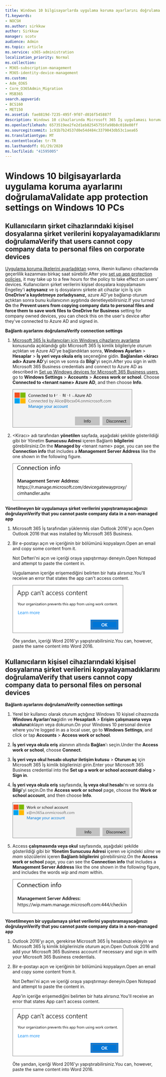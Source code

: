 ```yaml
---
title: Windows 10 bilgisayarlarda uygulama koruma ayarlarını doğrulama
f1.keywords:
- NOCSH
ms.author: sirkkuw
author: Sirkkuw
manager: scotv
audience: Admin
ms.topic: article
ms.service: o365-administration
localization_priority: Normal
ms.collection:
- M365-subscription-management
- M365-identity-device-management
ms.custom:
- Adm_O365
- Core_O365Admin_Migration
- MSB365
search.appverid:
- BCS160
- MET150
ms.assetid: fae8819d-7235-495f-9f07-d016f545887f
description: Windows 10 cihazlarında Microsoft 365 İş uygulaması koruma ayarlarını nasıl doğrulayayarılamayı öğrenin.
ms.openlocfilehash: 6573519ee2fe2d1eb82545755fa98b8c018e08ff
ms.sourcegitcommit: 1c91b7b24537d0e54d484c3379043db53c1aea65
ms.translationtype: MT
ms.contentlocale: tr-TR
ms.lasthandoff: 01/29/2020
ms.locfileid: "41595005"
---
```

# <a name="validate-app-protection-settings-on-windows-10-pcs"></a><span data-ttu-id="9cdfe-103">Windows 10 bilgisayarlarda uygulama koruma ayarlarını doğrulama</span><span class="sxs-lookup"><span data-stu-id="9cdfe-103">Validate app protection settings on Windows 10 PCs</span></span>

## <a name="verify-that-users-cannot-copy-company-data-to-personal-files-on-corporate-devices"></a><span data-ttu-id="9cdfe-104">Kullanıcıların şirket cihazlarındaki kişisel dosyalarına şirket verilerini kopyalayamadıklarını doğrulama</span><span class="sxs-lookup"><span data-stu-id="9cdfe-104">Verify that users cannot copy company data to personal files on corporate devices</span></span>

<span data-ttu-id="9cdfe-105">[Uygulama koruma ilkelerini ayarladıktan](protection-settings-for-windows-10-devices.md) sonra, ilkenin kullanıcı cihazlarında geçerlilik kazanması birkaç saat sürebilir.</span><span class="sxs-lookup"><span data-stu-id="9cdfe-105">After you [set up app protection policies](protection-settings-for-windows-10-devices.md), it may take up to a few hours for the policy to take effect on users' devices.</span></span> <span data-ttu-id="9cdfe-106">Kullanıcıların şirket verilerini kişisel dosyalara kopyalamasını Engelley'i **açtıysanız** ve iş dosyalarını şirkete ait cihazlar için İş için **OneDrive'a kaydetmeye zorladıysanız,** azure AD'ye bağlanıp oturum açtıktan sonra bunu kullanıcının aygıtında denetleyebilirsiniz.</span><span class="sxs-lookup"><span data-stu-id="9cdfe-106">If you turned **On** the **Prevent users from copying company data to personal files and force them to save work files to OneDrive for Business** setting for company owned devices, you can check this on the user's device after they've connected to Azure AD and signed in.</span></span> 
  
 <span data-ttu-id="9cdfe-107">**Bağlantı ayarlarını doğrulama**</span><span class="sxs-lookup"><span data-stu-id="9cdfe-107">**Verify connection settings**</span></span>
  
1. <span data-ttu-id="9cdfe-p102">[Microsoft 365 İş kullanıcıları için Windows cihazlarını ayarlama](set-up-windows-devices.md) konusunda açıklandığı gibi Microsoft 365 İş kimlik bilgileriyle oturum açtıktan ve Azure AD'ye bağlandıktan sonra, **Windows Ayarları** \> **Hesaplar** \> **İş yeri veya okula eriş** seçeneğine gidin. **Bağlanılan \<kiracı adı\> Azure AD**'yi seçin ve sonra da **Bilgi**'yi seçin.</span><span class="sxs-lookup"><span data-stu-id="9cdfe-p102">After you sign in with Microsoft 365 Business credentials and connect to Azure AD as described in [Set up Windows devices for Microsoft 365 Business users](set-up-windows-devices.md), go to **Windows Settings** \> **Accounts** \> **Access work or school**. Choose **Connected to \<tenant name\> Azure AD**, and then choose **Info**.</span></span>
    
    ![Click or tap Info on the Connected to Azure AD dialog.](media/a36ede2b-d1a0-4d4e-8ea7-af39b4b63890.png)
  
2. <span data-ttu-id="9cdfe-111">\<Kiracı\> adı tarafından **yönetilen** sayfada, aşağıdaki şekilde gösterildiği gibi bir Yönetim **Sunucusu Adresi** içeren Bağlantı **bilgilerini** görebilirsiniz.</span><span class="sxs-lookup"><span data-stu-id="9cdfe-111">On the **Managed by** \<tenant name\> page, you can see the **Connection info** that includes a **Management Server Address** like the one shown in the following figure.</span></span> 
    
    ![Managed by page shows connection info of the device manager URL.](media/47515a8e-2d0c-4bea-99f0-6b2545b88a11.png)
  
 <span data-ttu-id="9cdfe-113">**Yönetilmeyen bir uygulamaya şirket verilerini yapıştıramayacağınızı doğrulayın**</span><span class="sxs-lookup"><span data-stu-id="9cdfe-113">**Verify that you cannot paste company data in a non-managed app**</span></span>
  
1. <span data-ttu-id="9cdfe-114">Microsoft 365 İş tarafından yüklenmiş olan Outlook 2016'yı açın.</span><span class="sxs-lookup"><span data-stu-id="9cdfe-114">Open Outlook 2016 that was installed by Microsoft 365 Business.</span></span>
    
2. <span data-ttu-id="9cdfe-115">Bir e-postayı açın ve içeriğinin bir bölümünü kopyalayın.</span><span class="sxs-lookup"><span data-stu-id="9cdfe-115">Open an email and copy some content from it.</span></span>
    
    <span data-ttu-id="9cdfe-116">Not Defteri'ni açın ve içeriği oraya yapıştırmayı deneyin.</span><span class="sxs-lookup"><span data-stu-id="9cdfe-116">Open Notepad and attempt to paste the content in.</span></span>
    
    <span data-ttu-id="9cdfe-117">Uygulamanın içeriğe erişemediğini belirten bir hata alırsınız.</span><span class="sxs-lookup"><span data-stu-id="9cdfe-117">You'll receive an error that states the app can't access content.</span></span>
    
    ![A dialog that states app can't access content when you paste into an unmanaged app.](media/5e82b154-cf2f-43c8-ae80-b45d8ad80e56.png)
  
    <span data-ttu-id="9cdfe-119">Öte yandan, içeriği Word 2016'yı yapıştırabilirsiniz.</span><span class="sxs-lookup"><span data-stu-id="9cdfe-119">You can, however, paste the same content into Word 2016.</span></span>
    
## <a name="verify-that-users-cannot-copy-company-data-to-personal-files-on-personal-devices"></a><span data-ttu-id="9cdfe-120">Kullanıcıların kişisel cihazlarındaki kişisel dosyalarına şirket verilerini kopyalayamadıklarını doğrulama</span><span class="sxs-lookup"><span data-stu-id="9cdfe-120">Verify that users cannot copy company data to personal files on personal devices</span></span>

 <span data-ttu-id="9cdfe-121">**Bağlantı ayarlarını doğrulama**</span><span class="sxs-lookup"><span data-stu-id="9cdfe-121">**Verify connection settings**</span></span>
  
1. <span data-ttu-id="9cdfe-122">Yerel bir kullanıcı olarak oturum açtığınız Windows 10 kişisel cihazınızda **Windows Ayarları'na**gidin ve **HesaplarA** \> **Erişim çalışmasına veya okuluna**tıklayın veya dokunun.</span><span class="sxs-lookup"><span data-stu-id="9cdfe-122">On your Windows 10 personal device where you're logged in as a local user, go to **Windows Settings**, and click or tap **Accounts** \> **Access work or school**.</span></span>
    
2. <span data-ttu-id="9cdfe-123">**İş yeri veya okula eriş** alanının altında **Bağlan**'ı seçin.</span><span class="sxs-lookup"><span data-stu-id="9cdfe-123">Under the **Access work or school**, choose **Connect**.</span></span>
    
3. <span data-ttu-id="9cdfe-124">**İş yeri veya okul hesabı oluştur iletişim kutusu** \> **Oturum aç** için Microsoft 365 İş kimlik bilgilerinizi girin.</span><span class="sxs-lookup"><span data-stu-id="9cdfe-124">Enter your Microsoft 365 Business credential into the **Set up a work or school account dialog** \> **Sign in**.</span></span>
    
4. <span data-ttu-id="9cdfe-125">**İş yeri veya okula eriş** sayfasında, **İş veya okul hesabı**'nı ve sonra da **Bilgi**'yi seçin.</span><span class="sxs-lookup"><span data-stu-id="9cdfe-125">On the **Access work or school** page, choose the **Work or school account**, and then choose **Info**.</span></span>
    
    ![İş veya okul hesabı iletişim kutusundaKi Bilgiler'i tıklatın veya dokunun.](media/63bd8b32-cb32-4afa-8ce0-6070ac403abc.png)
  
5. <span data-ttu-id="9cdfe-127">Access **çalışmasında veya okul** sayfasında, aşağıdaki şekilde gösterildiği gibi bir **Yönetim Sunucusu Adresi** içeren ve içindeki *silme* ve *mam* sözcülerini içeren **Bağlantı bilgilerini** görebilirsiniz.</span><span class="sxs-lookup"><span data-stu-id="9cdfe-127">On the **Access work or school** page, you can see the **Connection info** that includes a **Management Server Address** like the one shown in the following figure, and includes the words  *wip*  and  *mam*  within.</span></span> 
    
    ![Managed by page shows connection info URL that includes the words mam and wpi.](media/abd4eaf4-44fa-4538-a3e8-1e0d331dfe1e.png)
  
 <span data-ttu-id="9cdfe-129">**Yönetilmeyen bir uygulamaya şirket verilerini yapıştıramayacağınızı doğrulayın**</span><span class="sxs-lookup"><span data-stu-id="9cdfe-129">**Verify that you cannot paste company data in a non-managed app**</span></span>
  
1. <span data-ttu-id="9cdfe-130">Outlook 2016'yı açın, gerekirse Microsoft 365 İş hesabınızı ekleyin ve Microsoft 365 İş kimlik bilgilerinizle oturum açın.</span><span class="sxs-lookup"><span data-stu-id="9cdfe-130">Open Outlook 2016 and add your Microsoft 365 Business account if necessary and sign in with your Microsoft 365 Business credentials.</span></span>
    
2. <span data-ttu-id="9cdfe-131">Bir e-postayı açın ve içeriğinin bir bölümünü kopyalayın.</span><span class="sxs-lookup"><span data-stu-id="9cdfe-131">Open an email and copy some content from it.</span></span>
    
    <span data-ttu-id="9cdfe-132">Not Defteri'ni açın ve içeriği oraya yapıştırmayı deneyin.</span><span class="sxs-lookup"><span data-stu-id="9cdfe-132">Open Notepad and attempt to paste the content in.</span></span>
    
    <span data-ttu-id="9cdfe-133">App'in içeriğe erişemediğini belirten bir hata alırsınız.</span><span class="sxs-lookup"><span data-stu-id="9cdfe-133">You'll receive an error that states App can't access content.</span></span>
    
    ![A dialog that states app can't access content when you paste into an unmanaged app.](media/5e82b154-cf2f-43c8-ae80-b45d8ad80e56.png)
  
    <span data-ttu-id="9cdfe-135">Öte yandan, içeriği Word 2016'yı yapıştırabilirsiniz.</span><span class="sxs-lookup"><span data-stu-id="9cdfe-135">You can, however, paste the same content into Word 2016.</span></span>
    

